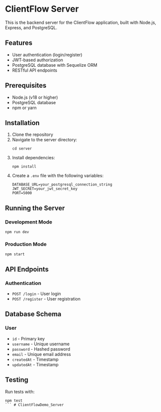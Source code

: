 # ClientFlow Server

This is the backend server for the ClientFlow application, built with Node.js, Express, and PostgreSQL.

## Features

- User authentication (login/register)
- JWT-based authorization
- PostgreSQL database with Sequelize ORM
- RESTful API endpoints

## Prerequisites

- Node.js (v18 or higher)
- PostgreSQL database
- npm or yarn

## Installation

1. Clone the repository
2. Navigate to the server directory:
   ```
   cd server
   ```
3. Install dependencies:
   ```
   npm install
   ```
4. Create a `.env` file with the following variables:
   ```
   DATABASE_URL=your_postgresql_connection_string
   JWT_SECRET=your_jwt_secret_key
   PORT=5000
   ```

## Running the Server

### Development Mode

```
npm run dev
```

### Production Mode

```
npm start
```

## API Endpoints

### Authentication

- `POST /login` - User login
- `POST /register` - User registration

## Database Schema

### User

- `id` - Primary key
- `username` - Unique username
- `password` - Hashed password
- `email` - Unique email address
- `createdAt` - Timestamp
- `updatedAt` - Timestamp

## Testing

Run tests with:

```
npm test
``` # ClientFlowDemo_Server
